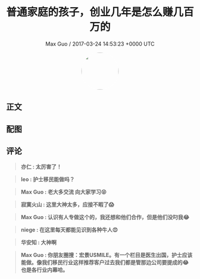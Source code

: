 <h1 align="center">普通家庭的孩子，创业几年是怎么赚几百万的</h1>
<p align="center">
    <a>Max Guo / 2017-03-24 14:53:23 &#43;0000 UTC</a>
</p>

<div align="center">
    <img src="https://images.zsxq.com/Fi87pELO2IqBCV4V-rimrifwGqWJ?e=1590940799&amp;token=kIxbL07-8jAj8w1n4s9zv64FuZZNEATmlU_Vm6zD:6M2dl1CR1yOjZOnucKN7V8fZ21I=" width="100" height="100" style="border:1px solid;border-radius:50%; color:#ffffff"/>
</div>

## 正文

<div>

</div>

## 配图
<div class="image" align="center">

</div>

## 评论

<div align="left">
<div>

<blockquote >
<span> <strong>亦仁 : 太厉害了！ </strong></span>
</blockquote>

<blockquote >
<span> <strong>leo : 护士移民能做吗？ </strong></span>
</blockquote>

<blockquote >
<span> <strong>Max Guo : 老大多交流 向大家学习😝 </strong></span>
</blockquote>

<blockquote >
<span> <strong>寂寞火山 : 这里大神太多，应接不暇了😱 </strong></span>
</blockquote>

<blockquote >
<span> <strong>Max Guo : 认识有人专做这个的，我还想和他们合作，但是他们没叼我😂 </strong></span>
</blockquote>

<blockquote >
<span> <strong>niege : 在这里每天都能见识到各种牛人😍 </strong></span>
</blockquote>

<blockquote >
<span> <strong>华安知 : 大神啊 </strong></span>
</blockquote>

<blockquote >
<span> <strong>Max Guo : 你朋友圈搜：宏景USMILE。有一个栏目是医生出国，护士应该能做。像我们移民行业这样推荐客户过去我们都是管那边公司要提成的😂也是各行业内幕哈。 </strong></span>
</blockquote>

</div>
</div>